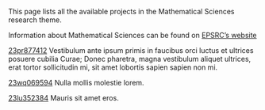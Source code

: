 This page lists all the available projects in the Mathematical Sciences research theme.

Information about Mathematical Sciences can be found on [EPSRC’s website](undefined)

[23pr877412](/cataloguetest/projects/23pr877412.md) Vestibulum ante ipsum primis in faucibus orci luctus et ultrices posuere cubilia Curae; Donec pharetra, magna vestibulum aliquet ultrices, erat tortor sollicitudin mi, sit amet lobortis sapien sapien non mi.

[23wq069594](/cataloguetest/projects/23wq069594.md) Nulla mollis molestie lorem.

[23lu352384](/cataloguetest/projects/23lu352384.md) Mauris sit amet eros.

